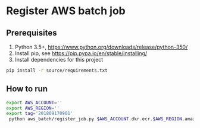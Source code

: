 # Register AWS batch job

## Prerequisites
1. Python 3.5+, https://www.python.org/downloads/release/python-350/ 
2. Install pip, see https://pip.pypa.io/en/stable/installing/ 
3. Install dependencies for this project
```bash
pip install -r source/requirements.txt
``` 



## How to run
```bash
export AWS_ACCOUNT=''
export AWS_REGION=''
export tag='201809170901'
 python aws_batch/register_job.py $AWS_ACCOUNT.dkr.ecr.$AWS_REGION.amazonaws.com/awscomprehend-sentiment-demo:$tag 
```